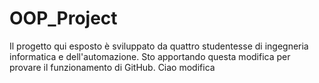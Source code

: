 # OOP_Project
Il progetto qui esposto è sviluppato da quattro studentesse di ingegneria informatica e dell'automazione. 
Sto apportando questa modifica per provare il funzionamento di GitHub.
Ciao modifica
